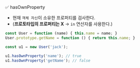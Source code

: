 ✅ hasOwnProperty
* 현재 `객체 자신`이 소유한 프로퍼티를 검사한다.
* (<b>프로토타입의 프로퍼티는 X</b> -> `in` 연산자를 사용한다.)
```javascript
const User = function (name) { this.name = name; }
User.prototype.getName = function () { return this.name; }

const u1 = new User('jack');

u1.hasOwnProperty('name'); // true
u1.hasOwnProperty('getName'); // false
```